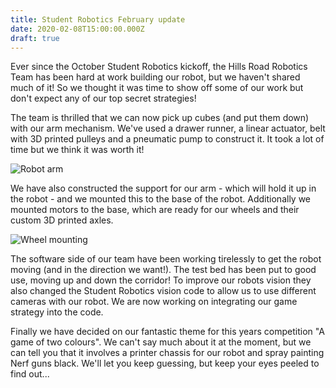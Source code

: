 ```yaml
---
title: Student Robotics February update
date: 2020-02-08T15:00:00.000Z
draft: true
---
```

Ever since the October Student Robotics kickoff, the Hills Road Robotics Team has been hard at work building our robot, but we haven't shared much of it! So we thought it was time to show off some of our work but don't expect any of our top secret strategies!

The team is thrilled that we can now pick up cubes (and put them down) with our arm mechanism. We've used a drawer runner, a linear actuator, belt with 3D printed pulleys and a pneumatic pump to construct it. It took a lot of time but we think it was worth it!

![Robot arm](/gallery/images/20200201_144547.jpg "Robot arm")

We have also constructed the support for our arm - which will hold it up in the robot - and we mounted this to the base of the robot. Additionally we mounted motors to the base, which are ready for our wheels and their custom 3D printed axles. 

![Wheel mounting](/gallery/images/unnamed.jpg "Wheel mounting")

The software side of our team have been working tirelessly to get the robot moving (and in the direction we want!). The test bed has been put to good use, moving up and down the corridor! To improve our robots vision they also changed the Student Robotics vision code to allow us to use different cameras with our robot. We are now working on integrating our game strategy into the code.

Finally we have decided on our fantastic theme for this years competition "A game of two colours". We can't say much about it at the moment, but we can tell you that it involves a printer chassis for our robot and spray painting Nerf guns black. We'll let you keep guessing, but keep your eyes peeled to find out...
